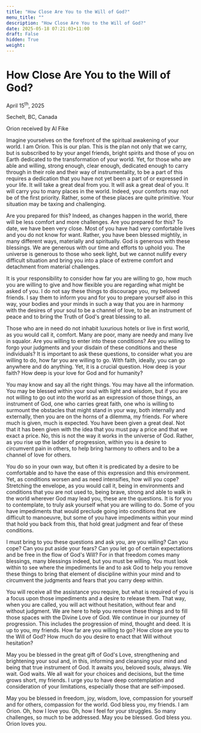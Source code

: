 ```yaml
---
title: "How Close Are You to the Will of God?"
menu_title: ""
description: "How Close Are You to the Will of God?"
date: 2025-05-18 07:21:03+11:00
draft: False
hidden: True
weight:
---
```

# How Close Are You to the Will of God?

April 15<sup>th</sup>, 2025

Sechelt, BC, Canada

Orion received by Al Fike

Imagine yourselves on the forefront of the spiritual awakening of your world. I am Orion. This is our plan. This is the plan not only that we carry, but is subscribed to by your angel friends, bright spirits and those of you on Earth dedicated to the transformation of your world. Yet, for those who are able and willing, strong enough, clear enough, dedicated enough to carry through in their role and their way of instrumentality, to be a part of this requires a dedication that you have not yet been a part of or expressed in your life. It will take a great deal from you. It will ask a great deal of you. It will carry you to many places in the world. Indeed, your comforts may not be of the first priority. Rather, some of these places are quite primitive. Your situation may be taxing and challenging.

Are you prepared for this? Indeed, as changes happen in the world, there will be less comfort and more challenges. Are you prepared for this? To date, we have been very close. Most of you have had very comfortable lives and you do not know for want. Rather, you have been blessed mightily, in many different ways, materially and spiritually. God is generous with these blessings. We are generous with our time and efforts to uphold you. The universe is generous to those who seek light, but we cannot nullify every difficult situation and bring you into a place of extreme comfort and detachment from material challenges.

It is your responsibility to consider how far you are willing to go, how much you are willing to give and how flexible you are regarding what might be asked of you. I do not say these things to discourage you, my beloved friends. I say them to inform you and for you to prepare yourself also in this way, your bodies and your minds in such a way that you are in harmony with the desires of your soul to be a channel of love, to be an instrument of peace and to bring the Truth of God's great blessing to all.

Those who are in need do not inhabit luxurious hotels or live in first world, as you would call it, comfort. Many are poor, many are needy and many live in squalor. Are you willing to enter into these conditions? Are you willing to forgo your judgments and your disdain of these conditions and these individuals? It is important to ask these questions, to consider what you are willing to do, how far you are willing to go. With faith, ideally, you can go anywhere and do anything. Yet, it is a crucial question. How deep is your faith? How deep is your love for God and for humanity?

You may know and say all the right things. You may have all the information. You may be blessed within your soul with light and wisdom, but if you are not willing to go out into the world as an expression of those things, an instrument of God, one who carries great faith, one who is willing to surmount the obstacles that might stand in your way, both internally and externally, then you are on the horns of a dilemma, my friends. For where much is given, much is expected. You have been given a great deal. Not that it has been given with the idea that you must pay a price and that we exact a price. No, this is not the way it works in the universe of God. Rather, as you rise up the ladder of progression, within you is a desire to circumvent pain in others, to help bring harmony to others and to be a channel of love for others.

You do so in your own way, but often it is predicated by a desire to be comfortable and to have the ease of this expression and this environment. Yet, as conditions worsen and as need intensifies, how will you cope? Stretching the envelope, as you would call it, being in environments and conditions that you are not used to, being brave, strong and able to walk in the world wherever God may lead you, these are the questions. It is for you to contemplate, to truly ask yourself what you are willing to do. Some of you have impediments that would preclude going into conditions that are difficult to manoeuvre, but some of you have impediments within your mind that hold you back from this, that hold great judgment and fear of these conditions.

I must bring to you these questions and ask you, are you willing? Can you cope? Can you put aside your fears? Can you let go of certain expectations and be free in the flow of God's Will? For in that freedom comes many blessings, many blessings indeed, but you must be willing. You must look within to see where the impediments lie and to ask God to help you remove these things to bring that element of discipline within your mind and to circumvent the judgments and fears that you carry deep within.

You will receive all the assistance you require, but what is required of you is a focus upon those impediments and a desire to release them. That way, when you are called, you will act without hesitation, without fear and without judgment. We are here to help you remove these things and to fill those spaces with the Divine Love of God. We continue in our journey of progression. This includes the progression of mind, thought and deed. It is up to you, my friends. How far are you willing to go? How close are you to the Will of God? How much do you desire to enact that Will without hesitation?

May you be blessed in the great gift of God's Love, strengthening and brightening your soul and, in this, informing and cleansing your mind and being that true instrument of God. It awaits you, beloved souls, always. We wait. God waits. We all wait for your choices and decisions, but the time grows short, my friends. I urge you to have deep contemplation and consideration of your limitations, especially those that are self-imposed.

May you be blessed in freedom, joy, wisdom, love, compassion for yourself and for others, compassion for the world. God bless you, my friends. I am Orion. Oh, how I love you. Oh, how I feel for your struggles. So many challenges, so much to be addressed. May you be blessed. God bless you. Orion loves you.
